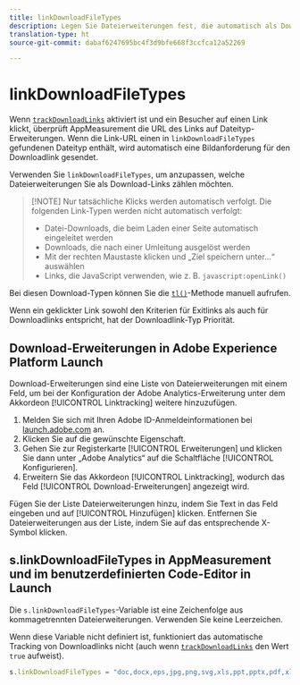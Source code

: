 ```yaml
---
title: linkDownloadFileTypes
description: Legen Sie Dateierweiterungen fest, die automatisch als Downloadlinks verfolgt werden.
translation-type: ht
source-git-commit: dabaf6247695bc4f3d9bfe668f3ccfca12a52269

---
```



# linkDownloadFileTypes

Wenn [`trackDownloadLinks`](trackdownloadlinks.md) aktiviert ist und ein Besucher auf einen Link klickt, überprüft AppMeasurement die URL des Links auf Dateityp-Erweiterungen. Wenn die Link-URL einen in `linkDownloadFileTypes` gefundenen Dateityp enthält, wird automatisch eine Bildanforderung für den Downloadlink gesendet.

Verwenden Sie `linkDownloadFileTypes`, um anzupassen, welche Dateierweiterungen Sie als Download-Links zählen möchten.

>[!NOTE] Nur tatsächliche Klicks werden automatisch verfolgt. Die folgenden Link-Typen werden nicht automatisch verfolgt:
>
> * Datei-Downloads, die beim Laden einer Seite automatisch eingeleitet werden
> * Downloads, die nach einer Umleitung ausgelöst werden
> * Mit der rechten Maustaste klicken und „Ziel speichern unter...“ auswählen
> * Links, die JavaScript verwenden, wie z. B. `javascript:openLink()`
>
> 
Bei diesen Download-Typen können Sie die [`tl()`](../functions/tl-method.md)-Methode manuell aufrufen.

Wenn ein geklickter Link sowohl den Kriterien für Exitlinks als auch für Downloadlinks entspricht, hat der Downloadlink-Typ Priorität.

## Download-Erweiterungen in Adobe Experience Platform Launch

Download-Erweiterungen sind eine Liste von Dateierweiterungen mit einem Feld, um bei der Konfiguration der Adobe Analytics-Erweiterung unter dem Akkordeon [!UICONTROL Linktracking] weitere hinzuzufügen.

1. Melden Sie sich mit Ihren Adobe ID-Anmeldeinformationen bei [launch.adobe.com](https://launch.adobe.com) an.
2. Klicken Sie auf die gewünschte Eigenschaft.
3. Gehen Sie zur Registerkarte [!UICONTROL Erweiterungen] und klicken Sie dann unter „Adobe Analytics“ auf die Schaltfläche [!UICONTROL Konfigurieren].
4. Erweitern Sie das Akkordeon [!UICONTROL Linktracking], wodurch das Feld [!UICONTROL Download-Erweiterungen] angezeigt wird.

Fügen Sie der Liste Dateierweiterungen hinzu, indem Sie Text in das Feld eingeben und auf [!UICONTROL Hinzufügen] klicken. Entfernen Sie Dateierweiterungen aus der Liste, indem Sie auf das entsprechende X-Symbol klicken.

## s.linkDownloadFileTypes in AppMeasurement und im benutzerdefinierten Code-Editor in Launch

Die `s.linkDownloadFileTypes`-Variable ist eine Zeichenfolge aus kommagetrennten Dateierweiterungen. Verwenden Sie keine Leerzeichen.

Wenn diese Variable nicht definiert ist, funktioniert das automatische Tracking von Downloadlinks nicht (auch wenn [`trackDownloadLinks`](trackdownloadlinks.md) den Wert `true` aufweist).

```js
s.linkDownloadFileTypes = "doc,docx,eps,jpg,png,svg,xls,ppt,pptx,pdf,xlsx,tab,csv,zip,txt,vsd,vxd,xml,js,css,rar,exe,wma,mov,avi,wmv,mp3,wav,m4v";
```
